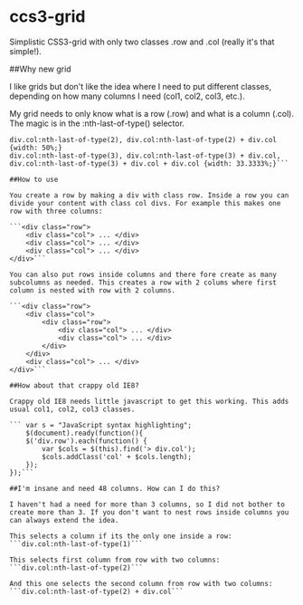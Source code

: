ccs3-grid
=========

Simplistic CSS3-grid with only two classes .row and .col (really it's that simple!).

##Why new grid

I like grids but don't like the idea where I need to put different classes, depending on how many columns I need (col1, col2, col3, etc.). 

My grid needs to only know what is a row (.row) and what is a column (.col). The magic is in the :nth-last-of-type() selector.

```div.col:nth-last-of-type(1) {width: 100%;}
div.col:nth-last-of-type(2), div.col:nth-last-of-type(2) + div.col {width: 50%;}
div.col:nth-last-of-type(3), div.col:nth-last-of-type(3) + div.col, div.col:nth-last-of-type(3) + div.col + div.col {width: 33.3333%;}```

##How to use

You create a row by making a div with class row. Inside a row you can divide your content with class col divs. For example this makes one row with three columns:

```<div class="row">
	<div class="col"> ... </div>
	<div class="col"> ... </div>
	<div class="col"> ... </div>
</div>```

You can also put rows inside columns and there fore create as many subcolumns as needed. This creates a row with 2 colums where first column is nested with row with 2 columns.

```<div class="row">
	<div class="col">
		<div class="row">
			<div class="col"> ... </div>
			<div class="col"> ... </div>
		</div>
	</div>
	<div class="col"> ... </div>
</div>```

##How about that crappy old IE8?

Crappy old IE8 needs little javascript to get this working. This adds usual col1, col2, col3 classes.

``` var s = "JavaScript syntax highlighting";
	$(document).ready(function(){
	$('div.row').each(function() {
		var $cols = $(this).find('> div.col');
		$cols.addClass('col' + $cols.length);
	});
});```

##I'm insane and need 48 columns. How can I do this?

I haven't had a need for more than 3 columns, so I did not bother to create more than 3. If you don't want to nest rows inside columns you can always extend the idea.

This selects a column if its the only one inside a row:
```div.col:nth-last-of-type(1)```

This selects first column from row with two columns:
```div.col:nth-last-of-type(2)```

And this one selects the second column from row with two columns:
```div.col:nth-last-of-type(2) + div.col```